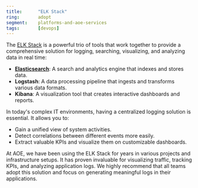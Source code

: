 ```yaml
---
title:      "ELK Stack"
ring:       adopt
segment:    platforms-and-aoe-services
tags:       [devops]
---
```


The [ELK Stack](https://www.elastic.co/de/elastic-stack) is a powerful trio of tools that work together to provide a comprehensive solution for logging, searching, visualizing, and analyzing data in real time:

- **[Elasticsearch](/platforms-and-aoe-services/elasticsearch/)**: A search and analytics engine that indexes and stores data.
- **Logstash**: A data processing pipeline that ingests and transforms various data formats.
- **Kibana**: A visualization tool that creates interactive dashboards and reports.

In today's complex IT environments, having a centralized logging solution is essential. It allows you to:
- Gain a unified view of system activities.
- Detect correlations between different events more easily.
- Extract valuable KPIs and visualize them on customizable dashboards.

At AOE, we have been using the ELK Stack for years in various projects and infrastructure setups. It has proven invaluable for visualizing traffic, tracking KPIs, and analyzing application logs. We highly recommend that all teams adopt this solution and focus on generating meaningful logs in their applications.
